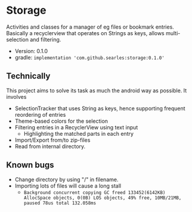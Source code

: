 # Storage

Activities and classes for a manager of eg files or bookmark entries.
Basically a recyclerview that operates on Strings as keys, allows
multi-selection and filtering.

* Version: 0.1.0
* gradle: `implementation 'com.github.searles:storage:0.1.0'`

## Technically

This project aims to solve its task as much the android way as possible. It involves

* SelectionTracker that uses String as keys, hence supporting frequent reordering of entries
* Theme-based colors for the selection
* Filtering entries in a RecyclerView using text input
    + Highlighting the matched parts in each entry
* Import/Export from/to zip-files
* Read from internal directory.
    
## Known bugs

* Change directory by using "/" in filename.
* Importing lots of files will cause a long stall
    + `Background concurrent copying GC freed 133452(6142KB) AllocSpace objects, 0(0B) LOS objects, 49% free, 10MB/21MB, paused 78us total 132.058ms`
